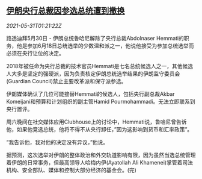 <!--1622424664000-->
[伊朗央行总裁因参选总统遭到撤换](https://cn.reuters.com/article/iran-cenbank-head-leave-0530-sun-idCNKCS2DC036)
------

<div><i>2021-05-31T01:21:22Z</i></div><p>路透迪拜5月30日 - 伊朗总统鲁哈尼解除了央行总裁Abdolnaser Hemmati的职务，他是参加6月18日总统选举的少数温和派之一，他说他接受为参加总统选举而必须在央行让位的决定。</p><p>2018年被任命为央行总裁的技术官员Hemmati是七名总统候选人之一，其他候选人大多是坚定的强硬派，因为负责核定伊朗总统选举结果的伊朗监守委员会(Guardian Council)禁止主要改革派和保守派参选。</p><p>伊朗媒体确认了几位可能接替Hemmati的候选人，包括央行副总裁Akbar Komeijani和预算和计划组织的副主管Hamid Pourmohammadi。无法立即联系到央行置评。</p><p>周六晚间在社交媒体应用Clubhouse上的讨论中，Hemmati说，鲁哈尼曾告诉他，如果他竞选总统，他将不得不从央行卸任，”因为这影响到货币和汇率政策”。</p><p>“我告诉他，我对他的决定没有异议，”他说。</p><p>据预测，这次选举对伊朗的整体政治和外交轨道影响有限，因为虽然当选总统管理着伊朗的日常事务，但最高领导人哈梅内伊(Ayatollah Ali Khamenei)掌管着司法机构、安全部队、媒体和控制大部分经济的基金会。(完)</p>
